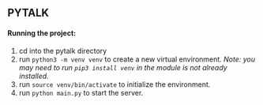 ## PYTALK

#### Running the project:
1. cd into the pytalk directory
2. run `python3 -m venv venv` to create a new virtual environment. *Note: you may need to run `pip3 install venv` in the module is not already installed.*
3. run `source venv/bin/activate` to initialize the environment. 
4. run `python main.py` to start the server.
